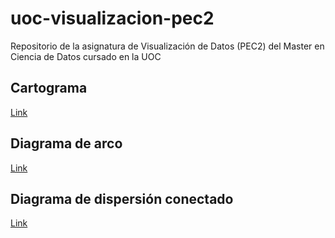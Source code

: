 # uoc-visualizacion-pec2
Repositorio de la asignatura de Visualización de Datos (PEC2) del Master en Ciencia de Datos cursado en la UOC

## Cartograma
[Link](https://bit.ly/ldp-cartograma)


## Diagrama de arco
[Link](https://bit.ly/ldp-arco)


## Diagrama de dispersión conectado
[Link](https://bit.ly/ldp-scatter)
